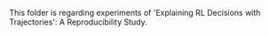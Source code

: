 This folder is regarding experiments of 'Explaining RL Decisions with Trajectories': A Reproducibility Study. 

